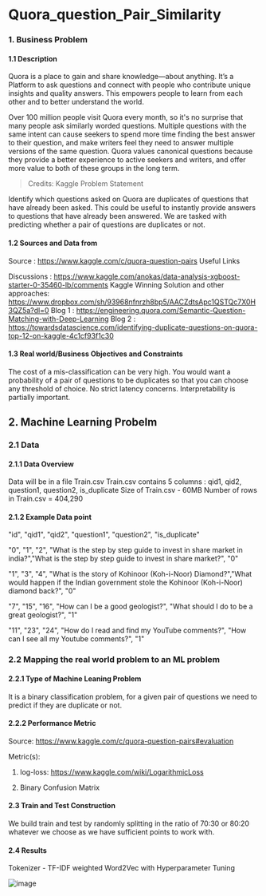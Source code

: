 # Quora_question_Pair_Similarity

### 1. Business Problem
#### 1.1 Description
Quora is a place to gain and share knowledge—about anything. It’s a Platform to ask questions and connect with people who contribute unique insights and quality answers. This empowers people to learn from each other and to better understand the world.

Over 100 million people visit Quora every month, so it's no surprise that many people ask similarly worded questions. Multiple questions with the same intent can cause seekers to spend more time finding the best answer to their question, and make writers feel they need to answer multiple versions of the same question. Quora values canonical questions because they provide a better experience to active seekers and writers, and offer more value to both of these groups in the long term.

> Credits: Kaggle
Problem Statement

Identify which questions asked on Quora are duplicates of questions that have already been asked.
This could be useful to instantly provide answers to questions that have already been answered.
We are tasked with predicting whether a pair of questions are duplicates or not.
#### 1.2 Sources and Data from
Source : https://www.kaggle.com/c/quora-question-pairs
Useful Links

Discussions : https://www.kaggle.com/anokas/data-analysis-xgboost-starter-0-35460-lb/comments
Kaggle Winning Solution and other approaches: https://www.dropbox.com/sh/93968nfnrzh8bp5/AACZdtsApc1QSTQc7X0H3QZ5a?dl=0
Blog 1 : https://engineering.quora.com/Semantic-Question-Matching-with-Deep-Learning
Blog 2 : https://towardsdatascience.com/identifying-duplicate-questions-on-quora-top-12-on-kaggle-4c1cf93f1c30

#### 1.3 Real world/Business Objectives and Constraints
The cost of a mis-classification can be very high.
You would want a probability of a pair of questions to be duplicates so that you can choose any threshold of choice.
No strict latency concerns.
Interpretability is partially important.

## 2. Machine Learning Probelm
### 2.1 Data
#### 2.1.1 Data Overview
Data will be in a file Train.csv
Train.csv contains 5 columns : qid1, qid2, question1, question2, is_duplicate
Size of Train.csv - 60MB
Number of rows in Train.csv = 404,290

#### 2.1.2 Example Data point
"id", "qid1", "qid2", "question1", "question2", "is_duplicate"

"0", "1", "2", "What is the step by step guide to invest in share market in india?","What is the step by step guide to invest in share market?", "0"

"1", "3", "4", "What is the story of Kohinoor (Koh-i-Noor) Diamond?","What would happen if the Indian government stole the Kohinoor (Koh-i-Noor) diamond back?", "0"

"7", "15", "16", "How can I be a good geologist?", "What should I do to be a great geologist?", "1"

"11", "23", "24", "How do I read and find my YouTube comments?", "How can I see all my Youtube comments?", "1"

### 2.2 Mapping the real world problem to an ML problem

#### 2.2.1 Type of Machine Leaning Problem
It is a binary classification problem, for a given pair of questions we need to predict if they are duplicate or not.

#### 2.2.2 Performance Metric
Source: https://www.kaggle.com/c/quora-question-pairs#evaluation

Metric(s):

1. log-loss: https://www.kaggle.com/wiki/LogarithmicLoss

2. Binary Confusion Matrix

#### 2.3 Train and Test Construction

We build train and test by randomly splitting in the ratio of 70:30 or 80:20 whatever we choose as we have sufficient points to work with.

#### 2.4 Results 

Tokenizer - TF-IDF weighted Word2Vec with Hyperparameter Tuning

![image](https://user-images.githubusercontent.com/21690885/150669641-61408358-9f4d-44a5-b81a-9c0febdcb2c5.png)


